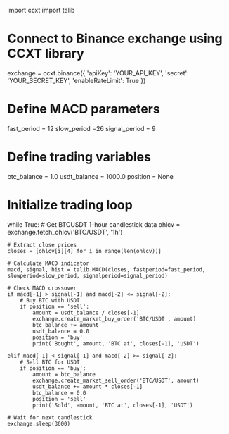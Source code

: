 import ccxt
import talib

# Connect to Binance exchange using CCXT library
exchange = ccxt.binance({
    'apiKey': 'YOUR_API_KEY',
    'secret': 'YOUR_SECRET_KEY',
    'enableRateLimit': True
})

# Define MACD parameters
fast_period = 12
slow_period =26
signal_period = 9

# Define trading variables
btc_balance = 1.0
usdt_balance = 1000.0
position = None

# Initialize trading loop
while True:
    # Get BTCUSDT 1-hour candlestick data
    ohlcv = exchange.fetch_ohlcv('BTC/USDT', '1h')

    # Extract close prices
    closes = [ohlcv[i][4] for i in range(len(ohlcv))]

    # Calculate MACD indicator
    macd, signal, hist = talib.MACD(closes, fastperiod=fast_period, slowperiod=slow_period, signalperiod=signal_period)

    # Check MACD crossover
    if macd[-1] > signal[-1] and macd[-2] <= signal[-2]:
        # Buy BTC with USDT
        if position == 'sell':
            amount = usdt_balance / closes[-1]
            exchange.create_market_buy_order('BTC/USDT', amount)
            btc_balance += amount
            usdt_balance = 0.0
            position = 'buy'
            print('Bought', amount, 'BTC at', closes[-1], 'USDT')

    elif macd[-1] < signal[-1] and macd[-2] >= signal[-2]:
        # Sell BTC for USDT
        if position == 'buy':
            amount = btc_balance
            exchange.create_market_sell_order('BTC/USDT', amount)
            usdt_balance += amount * closes[-1]
            btc_balance = 0.0
            position = 'sell'
            print('Sold', amount, 'BTC at', closes[-1], 'USDT')

    # Wait for next candlestick
    exchange.sleep(3600)
